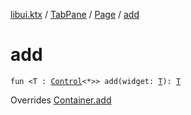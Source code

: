 [libui.ktx](../../index.md) / [TabPane](../index.md) / [Page](index.md) / [add](./add.md)

# add

`fun <T : `[`Control`](../../-control/index.md)`<*>> add(widget: `[`T`](add.md#T)`): `[`T`](add.md#T)

Overrides [Container.add](../../-container/add.md)

